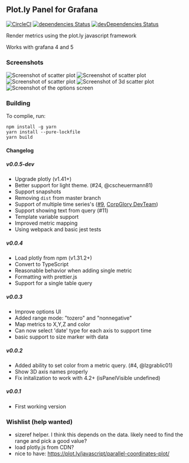 ## Plot.ly Panel for Grafana

[![CircleCI](https://circleci.com/gh/NatelEnergy/grafana-plotly-panel/tree/master.svg?style=svg)](https://circleci.com/gh/NatelEnergy/grafana-plotly-panel/tree/master)
[![dependencies Status](https://david-dm.org/NatelEnergy/grafana-plotly-panel/status.svg)](https://david-dm.org/NatelEnergy/grafana-plotly-panel)
[![devDependencies Status](https://david-dm.org/NatelEnergy/grafana-plotly-panel/dev-status.svg)](https://david-dm.org/NatelEnergy/grafana-plotly-panel?type=dev)

Render metrics using the plot.ly javascript framework

Works with grafana 4 and 5

### Screenshots

![Screenshot of scatter plot](https://raw.githubusercontent.com/NatelEnergy/grafana-plotly-panel/master/src/img/screenshot-scatter.png)
![Screenshot of scatter plot](https://raw.githubusercontent.com/NatelEnergy/grafana-plotly-panel/master/src/img/screenshot-single-trace.png?raw=true)
![Screenshot of scatter plot](https://raw.githubusercontent.com/NatelEnergy/grafana-plotly-panel/master/src/img/screenshot-multiple-trace.png)
![Screenshot of 3d scatter plot](https://raw.githubusercontent.com/NatelEnergy/grafana-plotly-panel/master/src/img/screenshot-scatter-3d.png)
![Screenshot of the options screen](https://raw.githubusercontent.com/NatelEnergy/grafana-plotly-panel/master/src/img/screenshot-options-new.png)

### Building

To complie, run:

```
npm install -g yarn
yarn install --pure-lockfile
yarn build
```

#### Changelog

##### v0.0.5-dev

- Upgrade plotly (v1.41+)
- Better support for light theme. (#24, @cscheuermann81)
- Support snapshots
- Removing `dist` from master branch
- Support of multiple time series's ([#9](https://github.com/NatelEnergy/grafana-plotly-panel/issues/9), [CorpGlory DevTeam](https://corpglory.com/))
- Support showing text from query (#11)
- Template variable support
- Improved metric mapping
- Using webpack and basic jest tests

##### v0.0.4

- Load plotly from npm (v1.31.2+)
- Convert to TypeScript
- Reasonable behavior when adding single metric
- Formatting with prettier.js
- Support for a single table query

##### v0.0.3

- Improve options UI
- Added range mode: "tozero" and "nonnegative"
- Map metrics to X,Y,Z and color
- Can now select 'date' type for each axis to support time
- basic support to size marker with data

##### v0.0.2

- Added ability to set color from a metric query. (#4, @lzgrablic01)
- Show 3D axis names properly
- Fix initalization to work with 4.2+ (isPanelVisible undefined)

##### v0.0.1

- First working version

### Wishlist (help wanted)

- sizeref helper. I think this depends on the data. likely need to find the range and pick a good value?
- load plotly.js from CDN?
- nice to have: https://plot.ly/javascript/parallel-coordinates-plot/
